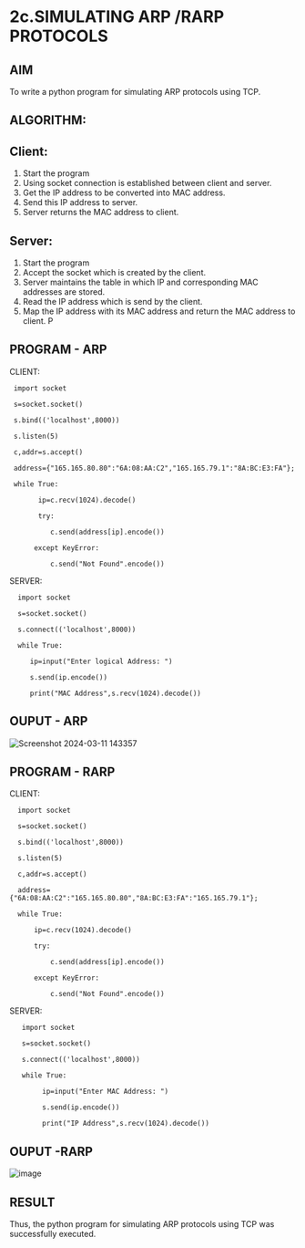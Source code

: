 # 2c.SIMULATING ARP /RARP PROTOCOLS
## AIM

To write a python program for simulating ARP protocols using TCP.
## ALGORITHM:
## Client:
1. Start the program
2. Using socket connection is established between client and server.
3. Get the IP address to be converted into MAC address.
4. Send this IP address to server.
5. Server returns the MAC address to client.
## Server:
1. Start the program
2. Accept the socket which is created by the client.
3. Server maintains the table in which IP and corresponding MAC addresses are
stored.
4. Read the IP address which is send by the client.
5. Map the IP address with its MAC address and return the MAC address to client.
P
## PROGRAM - ARP

CLIENT:

     import socket 
    
     s=socket.socket()
    
     s.bind(('localhost',8000))

     s.listen(5)

     c,addr=s.accept()

     address={"165.165.80.80":"6A:08:AA:C2","165.165.79.1":"8A:BC:E3:FA"};

     while True:

           ip=c.recv(1024).decode()
    
           try:
    
              c.send(address[ip].encode())
      
          except KeyError:
    
              c.send("Not Found".encode())

SERVER:

      import socket
      
      s=socket.socket()
      
      s.connect(('localhost',8000))
      
      while True:
      
         ip=input("Enter logical Address: ")
         
         s.send(ip.encode())
         
         print("MAC Address",s.recv(1024).decode())
         

 
## OUPUT - ARP

![Screenshot 2024-03-11 143357](https://github.com/KAVIYASHANMUGAM19/2c.ARP_RARP_PROTOCOLS/assets/155141139/dcf0998a-ac3a-4cba-92fb-4bdd1d28c68a)


## PROGRAM - RARP

CLIENT:

      import socket 
      
      s=socket.socket()
      
      s.bind(('localhost',8000))
      
      s.listen(5)
      
      c,addr=s.accept()
      
      address={"6A:08:AA:C2":"165.165.80.80","8A:BC:E3:FA":"165.165.79.1"};
      
      while True:
      
          ip=c.recv(1024).decode()
          
          try:
          
              c.send(address[ip].encode())
              
          except KeyError:
          
              c.send("Not Found".encode())


SERVER:

       import socket
       
       s=socket.socket()
       
       s.connect(('localhost',8000))
       
       while True:
       
            ip=input("Enter MAC Address: ")
            
            s.send(ip.encode())
            
            print("IP Address",s.recv(1024).decode())

            

## OUPUT -RARP

![image](https://github.com/KAVIYASHANMUGAM19/2c.ARP_RARP_PROTOCOLS/assets/155141139/14768334-405a-43ad-996c-dc025db518bb)




## RESULT
Thus, the python program for simulating ARP protocols using TCP was successfully 
executed.

